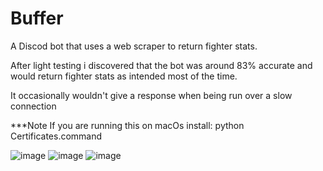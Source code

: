 # Buffer
A Discod bot that uses a web scraper to return
fighter stats.

After light testing i discovered that the bot was around 83% accurate and
would return fighter stats as intended most of the time.

It occasionally wouldn't give a response when being run over a slow connection

***Note If you are running this on macOs install: python Certificates.command 

![image](https://user-images.githubusercontent.com/29003226/195126067-1f90e7ce-1ee6-4f56-b104-fd21fc39a315.png)
![image](https://user-images.githubusercontent.com/29003226/195126109-33e20695-a7dc-4bb3-981a-f16329665ccb.png)
![image](https://user-images.githubusercontent.com/29003226/195126154-f0c6cd1f-de18-434a-96bb-5a16f4761f5b.png)
